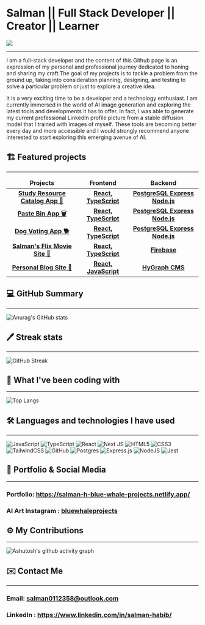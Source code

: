 # Salman || Full Stack Developer || Creator || Learner 
![](https://komarev.com/ghpvc/?username=salman0112358&style=flat-square&color=blueviolet)

<hr>
I am a full-stack developer and the content of this Github page is an expression of my personal and professional journey dedicated to honing and sharing my craft.The goal of my projects is to tackle a problem from the ground up, taking into consideration planning, designing, and testing to solve a particular problem or just to explore a creative idea.

It is a very exciting time to be a developer and a technology enthusiast. I am currently immersed in the world of AI image generation and exploring the latest tools and developments it has to offer. In fact, I was able to generate my current professional LinkedIn profile picture from a stable diffusion model that I trained with images of myself. These tools are becoming better every day and more accessible and I would strongly recommend anyone interested to start exploring this emerging avenue of AI.

## 🏗️ Featured projects
<hr>

<table>
  <thead align="center">
    <tr border: none;>
      <td><b>Projects</b></td>
      <td><b>Frontend</b></td>
      <td><b>Backend</b></td>
      <!--<td><b>Documentation</b></td>-->
    </tr>
  </thead>
  <tbody>
  <tbody align="center">
    <tr>
      <td><a href="https://c5c2-study-resources.netlify.app" target="_blank"><b>Study Resource Catalog App 📖<b></a></td>
      <td><a href="https://github.com/maemastersdev/C5C2-Study-Resources-FrontEnd"><b>React, TypeScript</b></a></td>
      <td><a href="https://github.com/maemastersdev/C5C2-Study-Resources-Backend"><b>PostgreSQL Express Node.js</b></a></td>
      <!--<td><a href="addlinkhere"><b>Documentation</b></a></td>-->
    </tr>
    <tr>
      <td><a href="https://paste-bin-blue-whale-projects.netlify.app/" target="_blank"><b>Paste Bin App 🗑️<b></a></td>
      <td><a href="https://github.com/Salman0112358/Paste-Bin-Project-W10-Niamh-Salman-Frontend"><b>React, TypeScript</b></a></td>
      <td><a href="https://github.com/Salman0112358/Paste-Bin-Project-W10-Niamh-Salman-Backend"><b>PostgreSQL Express Node.js</b></a></td>
      <!--<td><a href="addlinkhere"><b>Documentation</b></a></td>-->
    </tr>
     <tr>
      <td><a href="https://favourite-dog-picker.netlify.app/" target="_blank"><b>Dog Voting App 🐕<b></a></td>
      <td><a href="https://github.com/Salman0112358/C5B3-Dog-Voting-App-Front-End"><b>React, TypeScript</b></a></td>
      <td><a href="https://github.com/Salman0112358/C5B3-Dog-Voting-App-Back-End"><b>PostgreSQL Express Node.js</b></a></td>
      <!--<td><a href="addlinkhere"><b>Documentation</b></a></td>-->
    </tr>
      <tr>
      <td><a href="https://salman-flix-tailwind-project.vercel.app/" target="_blank"><b>Salman's Flix Movie Site 🎥<b></a></td>
      <td><a href="https://github.com/Salman0112358/nextflix-tailwind-project"><b>React, TypeScript</b></a></td>
      <td><a href="#"><b>Firebase</b></a></td>
      <!--<td><a href="addlinkhere"><b>Documentation</b></a></td>-->
    </tr>
     </tr>
      <tr>
      <td><a href="https://personal-next-js-blog.vercel.app/" target="_blank"><b> Personal Blog Site 📝<b></a></td>
      <td><a href="https://github.com/Salman0112358/Next-Js-Blog"><b>React, JavaScript</b></a></td>
      <td><a href="#"><b>HyGraph CMS</b></a></td>
      <!--<td><a href="addlinkhere"><b>Documentation</b></a></td>-->
    </tr>
   
   
  </tbody>
</table>


## 💻 GitHub Summary
<hr>

![Anurag's GitHub stats](https://github-readme-stats.vercel.app/api?username=salman0112358&show_icons=true&theme=midnight-purple&card_width=550)

## 🖊️ Streak stats

<hr>

![GitHub Streak](https://streak-stats.demolab.com/?user=salman0112358&theme=midnight-purple)

## 🧰 What I've been coding with

<hr>

![Top Langs](https://github-readme-stats.vercel.app/api/top-langs/?username=salman0112358&layout=compact&theme=midnight-purple&card_width=500)


## 🛠️ Languages and technologies I have used
<hr>

![JavaScript](https://img.shields.io/badge/javascript-%23323330.svg?style=for-the-badge&logo=javascript&logoColor=%23F7DF1E)
![TypeScript](https://img.shields.io/badge/typescript-%23007ACC.svg?style=for-the-badge&logo=typescript&logoColor=white)
![React](https://img.shields.io/badge/react-%2320232a.svg?style=for-the-badge&logo=react&logoColor=%2361DAFB)
![Next JS](https://img.shields.io/badge/Next-black?style=for-the-badge&logo=next.js&logoColor=white)
![HTML5](https://img.shields.io/badge/html5-%23E34F26.svg?style=for-the-badge&logo=html5&logoColor=white)
![CSS3](https://img.shields.io/badge/css3-%231572B6.svg?style=for-the-badge&logo=css3&logoColor=white)
![TailwindCSS](https://img.shields.io/badge/tailwindcss-%2338B2AC.svg?style=for-the-badge&logo=tailwind-css&logoColor=white)
![GitHub](https://img.shields.io/badge/github-%23121011.svg?style=for-the-badge&logo=github&logoColor=white)
![Postgres](https://img.shields.io/badge/postgres-%23316192.svg?style=for-the-badge&logo=postgresql&logoColor=white)
![Express.js](https://img.shields.io/badge/express.js-%23404d59.svg?style=for-the-badge&logo=express&logoColor=%2361DAFB)
![NodeJS](https://img.shields.io/badge/node.js-6DA55F?style=for-the-badge&logo=node.js&logoColor=white)
![Jest](https://img.shields.io/badge/-jest-%23C21325?style=for-the-badge&logo=jest&logoColor=white)


## 🐋 Portfolio & Social Media
<hr>

### Portfolio: https://salman-h-blue-whale-projects.netlify.app/
### AI Art Instagram : <a href="https://www.instagram.com/bluewhaleprojects/?next=%2F">bluewhaleprojects</a>


## ⚙️ My Contributions
<hr>

![Ashutosh's github activity graph](https://activity-graph.herokuapp.com/graph?username=salman0112358&theme=high-contrast)

## ✉️ Contact Me
<hr>

### Email: salman0112358@outlook.com
### LinkedIn : <a href= "https://www.linkedin.com/in/salman-habib/"> https://www.linkedin.com/in/salman-habib/ </a>


